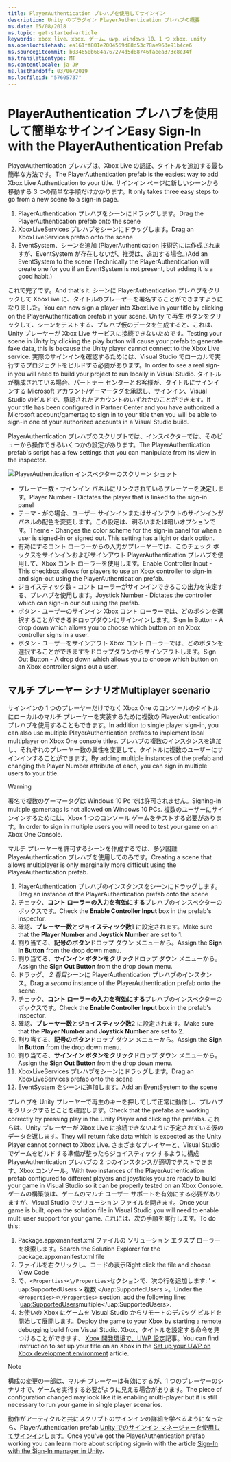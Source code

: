 ```yaml
---
title: PlayerAuthentication プレハブを使用してサインイン
description: Unity のプラグイン PlayerAuthentication プレハブの概要
ms.date: 05/08/2018
ms.topic: get-started-article
keywords: xbox live、xbox、ゲーム、uwp、windows 10、1 つ xbox、unity
ms.openlocfilehash: ea161ff801e2004569d88d53c78ae963e91b4ce6
ms.sourcegitcommit: b034650b684a767274d5d88746faeea373c8e34f
ms.translationtype: MT
ms.contentlocale: ja-JP
ms.lasthandoff: 03/06/2019
ms.locfileid: "57605737"
---
```

# <a name="easy-sign-in-with-the-playerauthentication-prefab"></a><span data-ttu-id="a64e5-104">PlayerAuthentication プレハブを使用して簡単なサインイン</span><span class="sxs-lookup"><span data-stu-id="a64e5-104">Easy Sign-In with the PlayerAuthentication Prefab</span></span>

<span data-ttu-id="a64e5-105">PlayerAuthentication プレハブは、Xbox Live の認証、タイトルを追加する最も簡単な方法です。</span><span class="sxs-lookup"><span data-stu-id="a64e5-105">The PlayerAuthentication prefab is the easiest way to add Xbox Live Authentication to your title.</span></span> <span data-ttu-id="a64e5-106">サインイン ページに新しいシーンから移動する 3 つの簡単な手順だけかかります。</span><span class="sxs-lookup"><span data-stu-id="a64e5-106">It only takes three easy steps to go from a new scene to a sign-in page.</span></span>

1. <span data-ttu-id="a64e5-107">PlayerAuthentication プレハブをシーンにドラッグします。</span><span class="sxs-lookup"><span data-stu-id="a64e5-107">Drag the PlayerAuthentication prefab onto the scene</span></span>
2. <span data-ttu-id="a64e5-108">XboxLiveServices プレハブをシーンにドラッグします。</span><span class="sxs-lookup"><span data-stu-id="a64e5-108">Drag an XboxLiveServices prefab onto the scene</span></span>
3. <span data-ttu-id="a64e5-109">EventSystem、シーンを追加 (PlayerAuthentication 技術的には作成されますが、EventSystem が存在しないが、推奨は、追加する場合。)</span><span class="sxs-lookup"><span data-stu-id="a64e5-109">Add an EventSystem to the scene (Technically the PlayerAuthentication will create one for you if an EventSystem is not present, but adding it is a good habit.)</span></span>

<span data-ttu-id="a64e5-110">これで完了です。</span><span class="sxs-lookup"><span data-stu-id="a64e5-110">And that's it.</span></span> <span data-ttu-id="a64e5-111">シーンに PlayerAuthentication プレハブをクリックして XboxLive に、タイトルのプレーヤーを署名することができますようになりました。</span><span class="sxs-lookup"><span data-stu-id="a64e5-111">You can now sign a player into XboxLive in your title by clicking on the PlayerAuthentication prefab in your scene.</span></span> <span data-ttu-id="a64e5-112">Unity で再生 ボタンをクリックして、シーンをテストする、プレハブ仮のデータを生成すると、これは、Unity プレーヤーが Xbox Live サービスに接続できないためです。</span><span class="sxs-lookup"><span data-stu-id="a64e5-112">Testing your scene in Unity by clicking the play button will cause your prefab to generate fake data, this is because the Unity player cannot connect to the Xbox Live service.</span></span> <span data-ttu-id="a64e5-113">実際のサインインを確認するためには、Visual Studio でローカルで実行するプロジェクトをビルドする必要があります。</span><span class="sxs-lookup"><span data-stu-id="a64e5-113">In order to see a real sign-in you will need to build your project to run locally in Visual Studio.</span></span> <span data-ttu-id="a64e5-114">タイトルが構成されている場合、パートナー センターとお客様が、タイトルにサインインする Microsoft アカウント/ゲーマータグを承認し、サインイン、Visual Studio のビルドで、承認されたアカウントのいずれかのことができます。</span><span class="sxs-lookup"><span data-stu-id="a64e5-114">If your title has been configured in Partner Center and you have authorized a Microsoft account/gamertag to sign in to your title then you will be able to sign-in one of your authorized accounts in a Visual Studio build.</span></span>

<span data-ttu-id="a64e5-115">PlayerAuthentication プレハブのスクリプトでは、インスペクターでは、そのビューから操作できるいくつかの設定があります。</span><span class="sxs-lookup"><span data-stu-id="a64e5-115">The PlayerAuthentication prefab's script has a few settings that you can manipulate from its view in the inspector.</span></span>

![PlayerAuthentication インスペクターのスクリーン ショット](../images/unity/playerauthentication_prefab_inspector.JPG)

* <span data-ttu-id="a64e5-117">プレーヤー数 - サインイン パネルにリンクされているプレーヤーを決定します。</span><span class="sxs-lookup"><span data-stu-id="a64e5-117">Player Number - Dictates the player that is linked to the sign-in panel</span></span>
* <span data-ttu-id="a64e5-118">テーマ - がの場合、ユーザー サインインまたはサインアウトのサインインがパネルの配色を変更します。この設定は、明るいまたは暗いオプションです。</span><span class="sxs-lookup"><span data-stu-id="a64e5-118">Theme - Changes the color scheme for the sign-in panel for when a user is signed-in or signed out. This setting has a light or dark option.</span></span>
* <span data-ttu-id="a64e5-119">有効にするコント ローラーからの入力がプレーヤーでは、このチェック ボックスをサインインおよびサインアウト PlayerAuthentication プレハブを使用して、Xbox コント ローラーを使用します。</span><span class="sxs-lookup"><span data-stu-id="a64e5-119">Enable Controller Input - This checkbox allows for players to use an Xbox controller to sign-in and sign-out using the PlayerAuthentication prefab.</span></span>
* <span data-ttu-id="a64e5-120">ジョイスティック数 - コント ローラーがサインインできるこの出力を決定する、プレハブを使用します。</span><span class="sxs-lookup"><span data-stu-id="a64e5-120">Joystick Number - Dictates the controller which can sign-in our out using the prefab.</span></span>
* <span data-ttu-id="a64e5-121">ボタン - ユーザーのサインイン Xbox コント ローラーでは、どのボタンを選択することができるドロップダウンにサインインします。</span><span class="sxs-lookup"><span data-stu-id="a64e5-121">Sign In Button - A drop down which allows you to choose which button on an Xbox controller signs in a user.</span></span>
* <span data-ttu-id="a64e5-122">ボタン - ユーザーをサインアウト Xbox コント ローラーでは、どのボタンを選択することができますをドロップダウンからサインアウトします。</span><span class="sxs-lookup"><span data-stu-id="a64e5-122">Sign Out Button - A drop down which allows you to choose which button on an Xbox controller signs out a user.</span></span>

## <a name="multiplayer-scenario"></a><span data-ttu-id="a64e5-123">マルチ プレーヤー シナリオ</span><span class="sxs-lookup"><span data-stu-id="a64e5-123">Multiplayer scenario</span></span>

<span data-ttu-id="a64e5-124">サインインの 1 つのプレーヤーだけでなく Xbox One のコンソールのタイトルにローカルのマルチ プレーヤーを実装するために複数の PlayerAuthentication プレハブを使用することもできます。</span><span class="sxs-lookup"><span data-stu-id="a64e5-124">In addition to single player sign-in, you can also use multiple PlayerAuthentication prefabs to implement local multiplayer on Xbox One console titles.</span></span> <span data-ttu-id="a64e5-125">プレハブの複数のインスタンスを追加し、それぞれのプレーヤー数の属性を変更して、タイトルに複数のユーザーにサインインすることができます。</span><span class="sxs-lookup"><span data-stu-id="a64e5-125">By adding multiple instances of the prefab and changing the Player Number attribute of each, you can sign in multiple users to your title.</span></span>

> [!WARNING]
> <span data-ttu-id="a64e5-126">署名で複数のゲーマータグは Windows 10 Pc では許可されません。</span><span class="sxs-lookup"><span data-stu-id="a64e5-126">Signing-in multiple gamertags is not allowed on Windows 10 PCs.</span></span> <span data-ttu-id="a64e5-127">複数のユーザーにサインインするためには、Xbox 1 つのコンソール ゲームをテストする必要があります。</span><span class="sxs-lookup"><span data-stu-id="a64e5-127">In order to sign in multiple users you will need to test your game on an Xbox One Console.</span></span>

<span data-ttu-id="a64e5-128">マルチ プレーヤーを許可するシーンを作成するでは、多少困難 PlayerAuthentication プレハブを使用してのみです。</span><span class="sxs-lookup"><span data-stu-id="a64e5-128">Creating a scene that allows multiplayer is only marginally more difficult using the PlayerAuthentication prefab.</span></span>

1. <span data-ttu-id="a64e5-129">PlayerAuthentication プレハブのインスタンスをシーンにドラッグします。</span><span class="sxs-lookup"><span data-stu-id="a64e5-129">Drag an instance of the PlayerAuthentication prefab onto the scene</span></span>
2. <span data-ttu-id="a64e5-130">チェック、**コント ローラーの入力を有効にする**プレハブのインスペクターのボックスです。</span><span class="sxs-lookup"><span data-stu-id="a64e5-130">Check the **Enable Controller Input** box in the prefab's inspector.</span></span>
3. <span data-ttu-id="a64e5-131">確認、**プレーヤー数**と**ジョイスティック数**1 に設定されます。</span><span class="sxs-lookup"><span data-stu-id="a64e5-131">Make sure that the **Player Number** and **Joystick Number** are set to 1.</span></span>
4. <span data-ttu-id="a64e5-132">割り当てる、**記号のボタン**ドロップ ダウン メニューから。</span><span class="sxs-lookup"><span data-stu-id="a64e5-132">Assign the **Sign In Button** from the drop down menu.</span></span>
5. <span data-ttu-id="a64e5-133">割り当てる、**サインイン ボタンをクリック**ドロップ ダウン メニューから。</span><span class="sxs-lookup"><span data-stu-id="a64e5-133">Assign the **Sign Out Button** from the drop down menu.</span></span>
6. <span data-ttu-id="a64e5-134">ドラッグ、 *2 番目*シーンに PlayerAuthentication プレハブのインスタンス。</span><span class="sxs-lookup"><span data-stu-id="a64e5-134">Drag a *second* instance of the PlayerAuthentication prefab onto the scene.</span></span>
7. <span data-ttu-id="a64e5-135">チェック、**コント ローラーの入力を有効にする**プレハブのインスペクターのボックスです。</span><span class="sxs-lookup"><span data-stu-id="a64e5-135">Check the **Enable Controller Input** box in the prefab's inspector.</span></span>
8. <span data-ttu-id="a64e5-136">確認、**プレーヤー数**と**ジョイスティック数**2 に設定されます。</span><span class="sxs-lookup"><span data-stu-id="a64e5-136">Make sure that the **Player Number** and **Joystick Number** are set to 2.</span></span>
9. <span data-ttu-id="a64e5-137">割り当てる、**記号のボタン**ドロップ ダウン メニューから。</span><span class="sxs-lookup"><span data-stu-id="a64e5-137">Assign the **Sign In Button** from the drop down menu.</span></span>
10. <span data-ttu-id="a64e5-138">割り当てる、**サインイン ボタンをクリック**ドロップ ダウン メニューから。</span><span class="sxs-lookup"><span data-stu-id="a64e5-138">Assign the **Sign Out Button** from the drop down menu.</span></span>
11. <span data-ttu-id="a64e5-139">XboxLiveServices プレハブをシーンにドラッグします。</span><span class="sxs-lookup"><span data-stu-id="a64e5-139">Drag an XboxLiveServices prefab onto the scene</span></span>
12. <span data-ttu-id="a64e5-140">EventSystem をシーンに追加します。</span><span class="sxs-lookup"><span data-stu-id="a64e5-140">Add an EventSystem to the scene</span></span>

<span data-ttu-id="a64e5-141">プレハブを Unity プレーヤーで再生のキーを押してして正常に動作し、プレハブをクリックするとことを確認します。</span><span class="sxs-lookup"><span data-stu-id="a64e5-141">Check that the prefabs are working correctly by pressing play in the Unity Player and clicking the prefabs.</span></span> <span data-ttu-id="a64e5-142">これらは、Unity プレーヤーが Xbox Live に接続できないように予定されている仮のデータを返します。</span><span class="sxs-lookup"><span data-stu-id="a64e5-142">They will return fake data which is expected as the Unity Player cannot connect to Xbox Live.</span></span> <span data-ttu-id="a64e5-143">さまざまなプレイヤーと、Visual Studio でゲームをビルドする準備が整ったらジョイスティックするように構成 PlayerAuthentication プレハブの 2 つのインスタンスが適切でテストできます、Xbox コンソール。</span><span class="sxs-lookup"><span data-stu-id="a64e5-143">With two instances of the PlayerAuthentication prefab configured to different players and joysticks you are ready to build your game in Visual Studio so it can be properly tested on an Xbox Console.</span></span> <span data-ttu-id="a64e5-144">ゲームの構築後は、ゲームのマルチ ユーザー サポートを有効にする必要がありますが、Visual Studio でソリューション ファイルを開きます。</span><span class="sxs-lookup"><span data-stu-id="a64e5-144">Once your game is built, open the solution file in Visual Studio you will need to enable multi user support for your game.</span></span>
<span data-ttu-id="a64e5-145">これには、次の手順を実行します。</span><span class="sxs-lookup"><span data-stu-id="a64e5-145">To do this:</span></span>

1. <span data-ttu-id="a64e5-146">Package.appxmanifest.xml ファイルの ソリューション エクスプ ローラーを検索します。</span><span class="sxs-lookup"><span data-stu-id="a64e5-146">Search the Solution Explorer for the package.appxmanifest.xml file</span></span>
2. <span data-ttu-id="a64e5-147">ファイルを右クリックし、コードの表示</span><span class="sxs-lookup"><span data-stu-id="a64e5-147">Right click the file and choose View Code</span></span>
3. <span data-ttu-id="a64e5-148">で、`<Properties><\/Properties>`セクションで、次の行を追加します: ' < uap:SupportedUsers > 複数 <\/uap:SupportedUsers >。</span><span class="sxs-lookup"><span data-stu-id="a64e5-148">Under the `<Properties><\/Properties>` section, add the following line: \`<uap:SupportedUsers>multiple<\/uap:SupportedUsers>.</span></span>
4. <span data-ttu-id="a64e5-149">お使いの Xbox にゲームを Visual Studio からリモートのデバッグ ビルドを開始して展開します。</span><span class="sxs-lookup"><span data-stu-id="a64e5-149">Deploy the game to your Xbox by starting a remote debugging build from Visual Studio.</span></span> <span data-ttu-id="a64e5-150">Xbox、タイトルを設定する命令を見つけることができます、 [Xbox 開発環境で、UWP 設定](../../xbox-apps/development-environment-setup.md)記事。</span><span class="sxs-lookup"><span data-stu-id="a64e5-150">You can find instruction to set up your title on an Xbox in the [Set up your UWP on Xbox development environment](../../xbox-apps/development-environment-setup.md) article.</span></span>

> [!NOTE]
> <span data-ttu-id="a64e5-151">構成の変更の一部は、マルチ プレーヤーは有効にするが、1 つのプレーヤーのシナリオで、ゲームを実行する必要がように見える場合があります。</span><span class="sxs-lookup"><span data-stu-id="a64e5-151">The piece of configuration changed may look like it is enabling multi-player but it is still necessary to run your game in single player scenarios.</span></span>

<span data-ttu-id="a64e5-152">動作がアーティクルと共にスクリプトのサインインの詳細を学べるようになったら、PlayerAuthentication prefab [Unity でのサインイン マネージャーを使用してサインイン](sign-in-manager.md)します。</span><span class="sxs-lookup"><span data-stu-id="a64e5-152">Once you've got the PlayerAuthentication prefab working you can learn more about scripting sign-in with the article [Sign-In with the Sign-In manager in Unity](sign-in-manager.md).</span></span>
